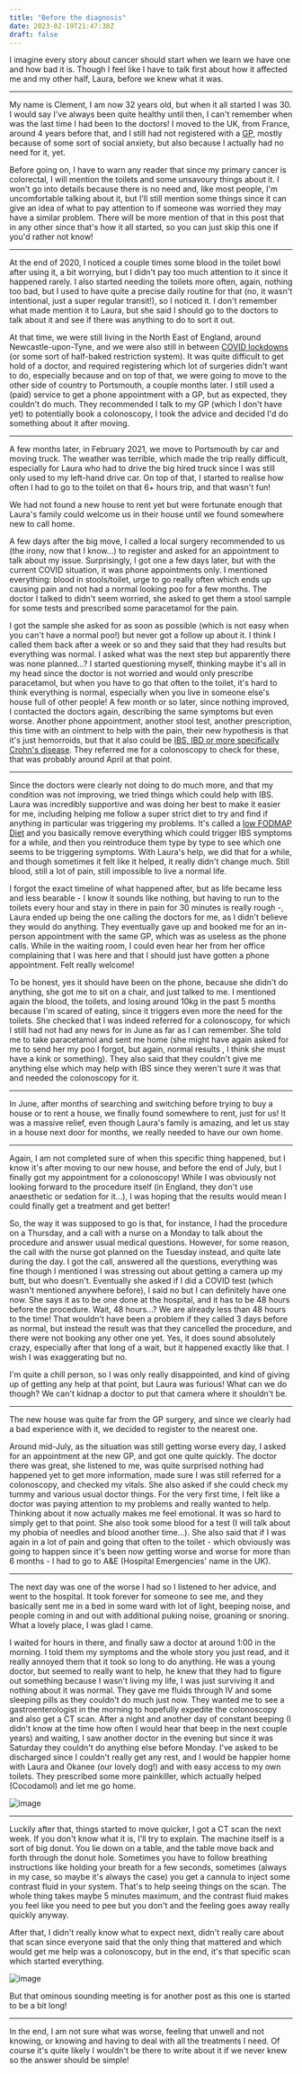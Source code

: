 ```yaml
---
title: "Before the diagnosis"
date: 2023-02-19T21:47:38Z
draft: false
---
```


I imagine every story about cancer should start when we learn we have one and how bad it is. Though I feel like I have to talk first about how it affected me and my other half, Laura, before we knew what it was.

---

My name is Clement, I am now 32 years old, but when it all started I was 30. I would say I've always been quite healthy until then, I can't remember when was the last time I had been to the doctors! I moved to the UK, from France, around 4 years before that, and I still had not registered with a [GP](https://www.healthcareers.nhs.uk/explore-roles/doctors/roles-doctors/general-practitioner), mostly because of some sort of social anxiety, but also because I actually had no need for it, yet.

Before going on, I have to warn any reader that since my primary cancer is colorectal, I will mention the toilets and some unsavoury things about it. I won't go into details because there is no need and, like most people, I'm uncomfortable talking about it, but I'll still mention some things since it can give an idea of what to pay attention to if someone was worried they may have a similar problem. There will be more mention of that in this post that in any other since that's how it all started, so you can just skip this one if you'd rather not know!

---

At the end of 2020, I noticed a couple times some blood in the toilet bowl after using it, a bit worrying, but I didn't pay too much attention to it since it happened rarely. I also started needing the toilets more often, again, nothing too bad, but I used to have quite a precise daily routine for that (no, it wasn't intentional, just a super regular transit!), so I noticed it. I don't remember what made mention it to Laura, but she said I should go to the doctors to talk about it and see if there was anything to do to sort it out.

At that time, we were still living in the North East of England, around Newcastle-upon-Tyne, and we were also still in between [COVID lockdowns](https://www.instituteforgovernment.org.uk/sites/default/files/timeline-lockdown-web.pdf) (or some sort of half-baked restriction system). It was quite difficult to get hold of a doctor, and required registering which lot of surgeries didn't want to do, especially because and on top of that, we were going to move to the other side of country to Portsmouth, a couple months later. I still used a (paid) service to get a phone appointment with a GP, but as expected, they couldn't do much. They recommended I talk to my GP (which I don't have yet) to potentially book a colonoscopy, I took the advice and decided I'd do something about it after moving.

---

A few months later, in February 2021, we move to Portsmouth by car and moving truck. The weather was terrible, which made the trip really difficult, especially for Laura who had to drive the big hired truck since I was still only used to my left-hand drive car. On top of that, I started to realise how often I had to go to the toilet on that 6+ hours trip, and that wasn't fun!

We had not found a new house to rent yet but were fortunate enough that Laura's family could welcome us in their house until we found somewhere new to call home.

A few days after the big move, I called a local surgery recommended to us (the irony, now that I know...) to register and asked for an appointment to talk about my issue. Surprisingly, I got one a few days later, but with the current COVID situation, it was phone appointments only. I mentioned everything: blood in stools/toilet, urge to go really often which ends up causing pain and not had a normal looking poo for a few months. The doctor I talked to didn't seem worried, she asked to get them a stool sample for some tests and prescribed some paracetamol for the pain.

I got the sample she asked for as soon as possible (which is not easy when you can't have a normal poo!) but never got a follow up about it. I think I called them back after a week or so and they said that they had results but everything was normal. I asked what was the next step but apparently there was none planned...?
I started questioning myself, thinking maybe it's all in my head since the doctor is not worried and would only prescribe paracetamol, but when you have to go that often to the toilet, it's hard to think everything is normal, especially when you live in someone else's house full of other people!
A few month or so later, since nothing improved, I contacted the doctors again, describing the same symptoms but even worse. Another phone appointment, another stool test, another prescription, this time with an ointment to help with the pain, their new hypothesis is that it's just hemorroids, but that it also could be [IBS, IBD or  more specifically Crohn's disease](https://www.crohnscolitisfoundation.org/what-is-ibd/ibs-vs-ibd). They referred me for a colonoscopy to check for these, that was probably around April at that point.

---

Since the doctors were clearly not doing to do much more, and that my condition was not improving, we tried things which could help with IBS. Laura was incredibly supportive and was doing her best to make it easier for me, including helping me follow a super strict diet to try and find if anything in particular was triggering my problems. It's called a [low FODMAP Diet](https://www.healthline.com/nutrition/low-fodmap-diet) and you basically remove everything which could trigger IBS symptoms for a while, and then you reintroduce them type by type to see which one seems to be triggering symptoms. With Laura's help, we did that for a while, and though sometimes it felt like it helped, it really didn't change much. Still blood, still a lot of pain, still impossible to live a normal life.

I forgot the exact timeline of what happened after, but as life became less and less bearable - I know it sounds like nothing, but having to run to the toilets every hour and stay in there in pain for 30 minutes is really rough -, Laura ended up being the one calling the doctors for me, as I didn't believe they would do anything. They eventually gave up and booked me for an in-person appointment with the same GP, which was as useless as the phone calls. While in the waiting room, I could even hear her from her office complaining that I was here and that I should just have gotten a phone appointment. Felt really welcome!

To be honest, yes it should have been on the phone, because she didn't do anything, she got me to sit on a chair, and just talked to me. I mentioned again the blood, the toilets, and losing around 10kg in the past 5 months because I'm scared of eating, since it triggers even more the need for the toilets. She checked that I was indeed referred for a colonoscopy, for which I still had not had any news for in June as far as I can remember. She told me to take paracetamol and sent me home (she might have again asked for me to send her my poo I forgot, but again, normal results , I think she must have a kink or something). They also said that they couldn't give me anything else which may help with IBS since they weren't sure it was that and needed the colonoscopy for it.

---

In June, after months of searching and switching before trying to buy a house or to rent a house, we finally found somewhere to rent, just for us! It was a massive relief, even though Laura's family is amazing, and let us stay in a house next door for months, we really needed to have our own home.

---

Again, I am not completed sure of when this specific thing happened, but I know it's after moving to our new house, and before the end of July, but I finally got my appointment for a colonoscopy! While I was obviously not looking forward to the procedure itself (in England, they don't use anaesthetic or sedation for it...), I was hoping that the results would mean I could finally get a treatment and get better!

So, the way it was supposed to go is that, for instance, I had the procedure on a Thursday, and a call with a nurse on a Monday to talk about the procedure and answer usual medical questions. However, for some reason, the call with the nurse got planned on the Tuesday instead, and quite late during the day. I got the call, answered all the questions, everything was fine though I mentioned I was stressing out about getting a camera up my butt, but who doesn't. Eventually she asked if I did a COVID test (which wasn't mentioned anywhere before), I said no but I can definitely have one now. She says it as to be one done at the hospital, and it has to be 48 hours before the procedure. Wait, 48 hours...? We are already less than 48 hours to the time! That wouldn't have been a problem if they called 3 days before as normal, but instead the result was that they cancelled the procedure, and there were not booking any other one yet. Yes, it does sound absolutely crazy, especially after that long of a wait, but it happened exactly like that. I wish I was exaggerating but no.

I'm quite a chill person, so I was only really disappointed, and kind of giving up of getting any help at that point, but Laura was furious! What can we do though? We can't kidnap a doctor to put that camera where it shouldn't be.

---

The new house was quite far from the GP surgery, and since we clearly had a bad experience with it, we decided to register to the nearest one.

Around mid-July, as the situation was still getting worse every day, I asked for an appointment at the new GP, and got one quite quickly. The doctor there was great, she listened to me, was quite surprised nothing had happened yet to get more information, made sure I was still referred for a colonoscopy, and checked my vitals. She also asked if she could check my tummy and various usual doctor things. For the very first time, I felt like a doctor was paying attention to my problems and really wanted to help. Thinking about it now actually makes me feel emotional. It was so hard to simply get to that point. She also took some blood for a test (I will talk about my phobia of needles and blood another time...). She also said that if I was again in a lot of pain and going that often to the toilet - which obviously was going to happen since it's been now getting worse and worse for more than 6 months - I had to go to A&E (Hospital Emergencies' name in the UK).

---

The next day was one of the worse I had so I listened to her advice, and went to the hospital. It took forever for someone to see me, and they basically sent me in a bed in some ward with lot of light, beeping noise, and people coming in and out with additional puking noise, groaning or snoring. What a lovely place, I was glad I came.

I waited for hours in there, and finally saw a doctor at around 1:00 in the morning. I told them my symptoms and the whole story you just read, and it really annoyed them that it took so long to do anything. He was a young doctor, but seemed to really want to help, he knew that they had to figure out something because I wasn't living my life, I was just surviving it and nothing about it was normal. They gave me fluids through IV and some sleeping pills as they couldn't do much just now. They wanted me to see a gastroenterologist in the morning to hopefully expedite the colonoscopy and also get a CT scan.
After a night and another day of constant beeping (I didn't know at the time how often I would hear that beep in the next couple years) and waiting, I saw another doctor in the evening but since it was Saturday they couldn't do anything else before Monday. I've asked to be discharged since I couldn't really get any rest, and I would be happier home with Laura and Okanee (our lovely dog!) and with easy access to my own toilets.
They prescribed some more painkiller, which actually helped (Cocodamol) and let me go home.

![image](/LauraAndOkanee.jpg)

---

Luckily after that, things started to move quicker, I got a CT scan the next week. If you don't know what it is, I'll try to explain. The machine itself is a sort of big donut. You lie down on a table, and the table move back and forth through the donut hole. Sometimes you have to follow breathing instructions like holding your breath for a few seconds, sometimes (always in my case, so maybe it's always the case) you get a cannula to inject some contrast fluid in your system. That's to help seeing things on the scan. The whole thing takes maybe 5 minutes maximum, and the contrast fluid makes you feel like you need to pee but you don't and the feeling goes away really quickly anyway.

After that, I didn't really know what to expect next, didn't really care about that scan since everyone said that the only thing that mattered and which would get me help was a colonoscopy, but in the end, it's that specific scan which started everything.

![image](/Telegram_NgqKOi9R4r.png)

But that ominous sounding meeting is for another post as this one is started to be a bit long!

---

In the end, I am not sure what was worse, feeling that unwell and not knowing, or knowing and having to deal with all the treatments I need. Of course it's quite likely I wouldn't be there to write about it if we never knew so the answer should be simple!

